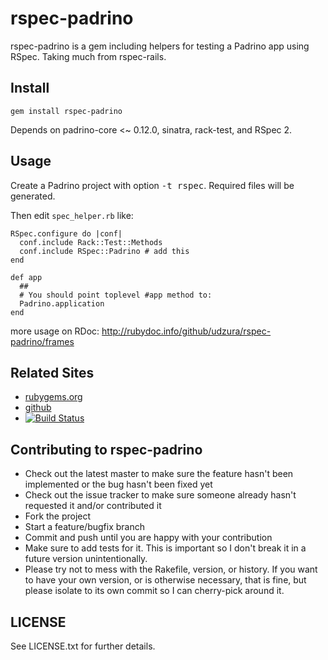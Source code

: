# rspec-padrino

rspec-padrino is a gem including helpers for testing a Padrino app using RSpec. Taking much from rspec-rails.

## Install

    gem install rspec-padrino

Depends on padrino-core <~ 0.12.0, sinatra, rack-test, and RSpec 2.

## Usage

Create a Padrino project with option <tt>-t rspec</tt>. Required files will be generated.

Then edit `spec_helper.rb` like:

    RSpec.configure do |conf|
      conf.include Rack::Test::Methods
      conf.include RSpec::Padrino # add this
    end
    
    def app
      ##
      # You should point toplevel #app method to:
      Padrino.application
    end

more usage on RDoc: <http://rubydoc.info/github/udzura/rspec-padrino/frames>

## Related Sites

* [rubygems.org](https://rubygems.org/gems/rspec-padrino)
* [github](https://github.com/udzura/rspec-padrino)
* [![Build Status](https://travis-ci.org/udzura/rspec-padrino.svg?branch=master)](https://travis-ci.org/udzura/rspec-padrino)

## Contributing to rspec-padrino
 
* Check out the latest master to make sure the feature hasn't been implemented or the bug hasn't been fixed yet
* Check out the issue tracker to make sure someone already hasn't requested it and/or contributed it
* Fork the project
* Start a feature/bugfix branch
* Commit and push until you are happy with your contribution
* Make sure to add tests for it. This is important so I don't break it in a future version unintentionally.
* Please try not to mess with the Rakefile, version, or history. If you want to have your own version, or is otherwise necessary, that is fine, but please isolate to its own commit so I can cherry-pick around it.

## LICENSE

See LICENSE.txt for further details.

